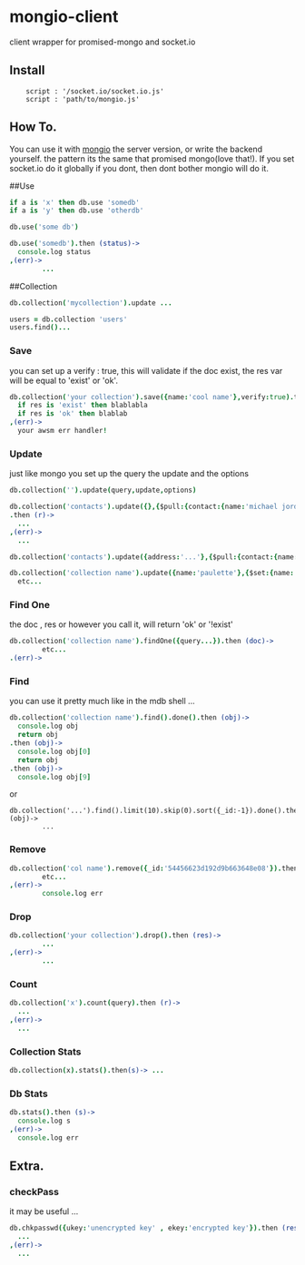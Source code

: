 # mongio-client
client wrapper for promised-mongo and socket.io
## Install

        script : '/socket.io/socket.io.js'
        script : 'path/to/mongio.js'

## How To.
You can use it with [mongio](https://github.com/cjaburto/mongio) the server version, or write the backend yourself.
the pattern its the same that promised mongo(love that!).
If you set socket.io do it globally if you dont, then dont bother mongio will do it.

##Use
``` coffee
if a is 'x' then db.use 'somedb'
if a is 'y' then db.use 'otherdb'
```

``` coffee
db.use('some db')
```

``` coffee
db.use('somedb').then (status)->
  console.log status
,(err)->
        ...
```
##Collection
```coffee
db.collection('mycollection').update ...
```
```coffee
users = db.collection 'users'
users.find()...
```

### Save
you can set up a verify : true, this will validate if the doc exist, the res var will be equal to 'exist' or 'ok'.

``` coffee
db.collection('your collection').save({name:'cool name'},verify:true).then (res)->
  if res is 'exist' then blablabla
  if res is 'ok' then blablab
,(err)->
  your awsm err handler!
```

### Update
just like mongo you set up the query the update and the options

``` coffee
db.collection('').update(query,update,options)
```

``` coffee
db.collection('contacts').update({},{$pull:{contact:{name:'michael jordan'}}},{multi:true})
.then (r)->
  ...
,(err)->
  ...
```

``` coffee
db.collection('contacts').update({address:'...'},{$pull:{contact:{name:'remi lacroix'}}}).then (r)-> ...
```

``` coffee
db.collection('collection name').update({name:'paulette'},{$set:{name:'new name'}}).then (res)->
  etc...
```

### Find One
the doc , res or however you call it, will return 'ok' or '!exist'
``` coffee
db.collection('collection name').findOne({query...}).then (doc)->
        etc...
.(err)->
```

### Find
you can use it pretty much like in the mdb shell ...

``` coffee
db.collection('collection name').find().done().then (obj)->
  console.log obj
  return obj
.then (obj)->
  console.log obj[0]
  return obj
.then (obj)->
  console.log obj[9]
```

or

```
db.collection('...').find().limit(10).skip(0).sort({_id:-1}).done().then (obj)->
        ...
```

### Remove

``` coffee
db.collection('col name').remove({_id:'54456623d192d9b663648e08'}).then (res)->
        etc...
,(err)->
        console.log err
```
### Drop
``` coffee
db.collection('your collection').drop().then (res)->
        ...
,(err)->
        ...
 ```


### Count
``` coffee
db.collection('x').count(query).then (r)->
  ...
,(err)->
  ...
```

### Collection Stats
``` coffee
db.collection(x).stats().then(s)-> ...

```

### Db Stats

``` coffee
db.stats().then (s)->
  console.log s
,(err)->
  console.log err
```

## Extra.

### checkPass
it may be useful ...
``` coffee
db.chkpasswd({ukey:'unencrypted key' , ekey:'encrypted key'}).then (res)->
  ...
,(err)->
  ...
```
